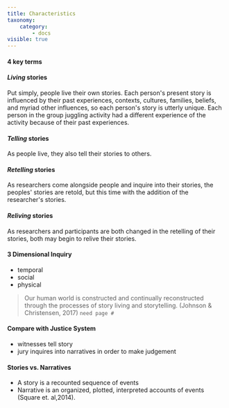 ```yaml
---
title: Characteristics
taxonomy:
    category:
        - docs
visible: true
---
```

#### 4 key terms

#### *Living* stories
Put simply, people live their own stories. Each person's present story is influenced by their past experiences, contexts, cultures, families, beliefs, and myriad other influences, so each person's story is utterly unique. Each person in the group juggling activity had a different experience of the activity because of their past experiences.

#### *Telling* stories
As people live, they also tell their stories to others.

#### *Retelling* stories
As researchers come alongside people and inquire into their stories, the peoples' stories are retold, but this time with the addition of the researcher's stories.

#### *Reliving* stories
As researchers and participants are both changed in the retelling of their stories, both may begin to relive their stories.

#### 3 Dimensional Inquiry

- temporal
- social
- physical

> Our human world is constructed and continually reconstructed through the processes of story living and storytelling. (Johnson & Christensen, 2017) `need page #`


#### Compare with Justice System

- witnesses tell story
- jury inquires into narratives in order to make judgement

#### Stories vs. Narratives
- A story is a recounted sequence of events
- Narrative is an organized, plotted, interpreted accounts of events (Square et. al,2014).
